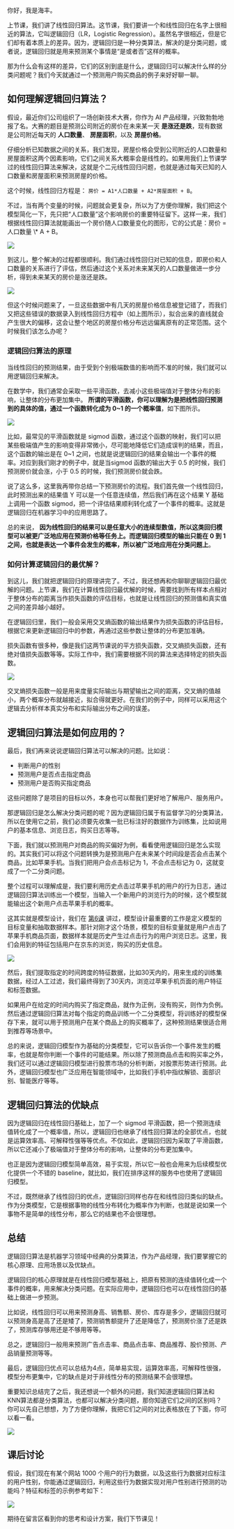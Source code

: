 你好，我是海丰。

上节课，我们讲了线性回归算法。这节课，我们要讲一个和线性回归在名字上很相近的算法，它叫逻辑回归（LR，Logistic Regression）。虽然名字很相近，但是它们却有着本质上的差异。因为，逻辑回归是一种分类算法，解决的是分类问题，或者说，逻辑回归就是用来预测某个事情是“是或者否”这样的概率。

那为什么会有这样的差异，它们的区别到底是什么，逻辑回归可以解决什么样的分类问题呢？我们今天就通过一个预测用户购买商品的例子来好好聊一聊。

## 如何理解逻辑回归算法？

假设，最近你们公司组织了一场创新技术大赛，你作为 AI 产品经理，兴致勃勃地报了名。大赛的题目是预测公司附近的房价在未来某一天 **是涨还是跌**，现有数据是公司附近每天的 **人口数量**、 **房屋面积**，以及 **房屋价格**。

仔细分析已知数据之间的关系，我们发现，房屋价格会受到公司附近的人口数量和房屋面积这两个因素影响，它们之间关系大概率会是线性的。如果用我们上节课学过的线性回归算法来解决，这就是个二元线性回归问题，也就是通过每天已知的人口数量和房屋面积来预测房屋的价格。

这个时候，线性回归方程是： `房价 = A1*人口数量 + A2*房屋面积 + B`。

不过，当有两个变量的时候，问题就会更复杂，所以为了方便你理解，我们把这个模型简化一下，先只把“人口数量”这个影响房价的重要特征留下。这样一来，我们根据线性回归算法就能画出一个房价随人口数量变化的图形，它的公式是：房价 = 人口数量 \\* A + B。

![](https://static001.geekbang.org/resource/image/2d/82/2dfe68331e3ee346777a3af6ba860582.jpeg?wh=1611*947)

到这儿，整个解决的过程都很顺利。我们通过线性回归对已知的信息，即房价和人口数量的关系进行了评估，然后通过这个关系对未来某天的人口数量做进一步分析，得到未来某天的房价是涨还是跌。

![](https://static001.geekbang.org/resource/image/14/d4/1415e43c1b31b825152293dd5b80a6d4.jpeg?wh=1920*962)

但这个时候问题来了，一旦这些数据中有几天的房屋价格信息被登记错了，而我们又把这些错误的数据录入到线性回归方程中（如上图所示），拟合出来的直线就会产生很大的偏移，这会让整个地区的房屋价格分布远远偏离原有的正常范围。这个时候我们该怎么办呢？

### 逻辑回归算法的原理

当线性回归的预测结果，由于受到个别极端数值的影响而不准的时候，我们就可以用逻辑回归来解决。

在数学中，我们通常会采取一些平滑函数，去减小这些极端值对于整体分布的影响，让整体的分布更加集中。 **所谓的平滑函数，你可以理解为是把线性回归预测到的具体的值，通过一个函数转化成为 0~1 的一个概率值**，如下图所示。

![](https://static001.geekbang.org/resource/image/ce/39/cedfd24b62f6829c073c0dcbbb1c9439.jpeg?wh=1920*951)

比如，最常见的平滑函数就是 sigmod 函数，通过这个函数的映射，我们可以把某些极端值产生的影响变得非常微小，尽可能地降低它们造成误判的结果，而且，这个函数的输出是在 0~1 之间，也就是说逻辑回归的结果会输出一个事件的概率。对应到我们刚才的例子中，就是当sigmod 函数的输出大于 0.5 的时候，我们预测房价就会涨，小于 0.5 的时候，我们预测房价就会跌。

说了这么多，这里我再带你总结一下预测房价的流程。我们首先做一个线性回归，此时预测出来的结果值 Y 可以是一个任意连续值，然后我们再在这个结果 Y 基础上调用一个函数 sigmod，把一个评估结果顺利转化成了一个事件的概率。这就是逻辑回归在机器学习中的应用思路了。

总的来说， **因为线性回归的结果可以是任意大小的连续型数值，所以这类回归模型可以被更广泛地应用在预测价格等任务上。而逻辑回归模型的输出只能在 0 到 1 之间，也就是表达一个事件会发生的概率，所以被广泛地应用在分类问题上**。

### 如何计算逻辑回归的最优解？

到这儿，我们就把逻辑回归的原理讲完了。不过，我还想再和你聊聊逻辑回归最优解的问题。上节课，我们在计算线性回归最优解的时候，需要找到所有样本点相对于整体分布的距离当作损失函数的评估目标，也就是让线性回归的预测值和真实值之间的差异越小越好。

在逻辑回归里，我们一般会采用交叉熵函数的输出结果作为损失函数的评估目标，根据它来更新逻辑回归中的参数，再通过这些参数让整体的分布更加准确。

损失函数有很多种，像是我们这两节课说的平方损失函数，交叉熵损失函数，还有绝对值损失函数等等。实际工作中，我们需要根据不同的算法来选择特定的损失函数。

![](https://static001.geekbang.org/resource/image/56/c2/56819ef87623624125695de56c141fc2.jpeg?wh=1920*1080)

交叉熵损失函数一般是用来度量实际输出与期望输出之间的距离，交叉熵的值越小，两个概率分布就越接近，拟合得就更好。在我们的例子中，同样可以采用这个逻辑去分析样本真实分布和实际输出分布之间的误差。

## 逻辑回归算法是如何应用的？

最后，我们再来说说逻辑回归算法可以解决的问题。比如说：

- 判断用户的性别
- 预测用户是否点击指定商品
- 预测用户是否购买指定商品

这些问题除了是项目的目标以外，本身也可以帮我们更好地了解用户、服务用户。

那逻辑回归是怎么解决分类问题的呢？因为逻辑回归属于有监督学习的分类算法，所以在使用它之前，我们必须要先收集一批已标注好的数据作为训练集，比如说用户的基本信息、浏览日志，购买日志等等。

下面，我们就以预测用户对商品的购买偏好为例，看看使用逻辑回归是怎么实现的。其实我们可以将这个问题转换为是预测用户在未来某个时间段是否会点击某个商品，比如苹果手机。当我们把用户会点击标记为 1，不会点击标记为 0，这就变成了一个二分类问题。

整个过程可以理解成是，我们要利用历史点击过苹果手机的用户的行为日志，通过逻辑回归算法训练出一个模型，当输入一个新用户的浏览行为的时候，这个模型就能输出这个新用户点击苹果手机的概率。

这其实就是模型设计，我们在 [第6课](https://time.geekbang.org/column/article/325072) 讲过，模型设计最重要的工作是定义模型的目标变量和抽取数据样本。那针对刚才这个场景，模型的目标变量就是用户点击了苹果手机商品页面，数据样本就是历史产生过点击行为的用户浏览日志。这里，我们会用到的特征包括用户在京东的浏览，购买的历史信息。

![](https://static001.geekbang.org/resource/image/04/ef/046565a9c0414a15131b6b2ef5f954ef.jpeg?wh=1920*708)

然后，我们提取指定的时间跨度的特征数据，比如30天内的，用来生成的训练集数据，经过人工过滤，我们最终得到了30天内，浏览过苹果手机页面的用户特征和标签数据。

如果用户在给定的时间内购买了指定商品，就作为正例，没有购买，则作为负例。然后通过逻辑回归算法对每个指定的商品训练一个二分类模型，将训练好的模型保存下来，就可以用于预测用户在某个商品上的购买概率了，这种预测结果很适合用到推荐等场景中。

总的来说，逻辑回归模型作为基础的分类模型，它可以告诉你一个事件发生的概率，也就是帮你判断一个事件的可能结果。所以除了预测商品点击和购买率之外，我们还可以通过逻辑回归模型进行股票市场的分析判断，对股票形势进行预测。此外，逻辑回归模型也广泛应用在智能领域中，比如我们手机中指纹解锁、面部识别、智能医疗等等。

## 逻辑回归算法的优缺点

因为逻辑回归在线性回归基础上，加了一个 sigmod 平滑函数，把一个预测连续值转化成了一个概率值，所以，逻辑回归也继承了线性回归算法的全部优点，也就是运算效率高、可解释性强等等优点。不仅如此，逻辑回归因为采取了平滑函数，所以它还减小了极端值对于整体分布的影响，让整体的分布更加集中。

也正是因为逻辑回归模型简单高效，易于实现，所以它一般也会用来为后续模型优化提供一个不错的 baseline，就比如，我们在排序这样的服务中也使用了逻辑回归模型。

不过，既然继承了线性回归的优点，逻辑回归同样也存在和线性回归类似的缺点。作为分类模型，它是根据事物的线性分布转化为概率作为判断，也就是说如果一个事物不是简单的线性分布，那么它的结果也不会很理想。

## 总结

逻辑回归算法是机器学习领域中经典的分类算法，作为产品经理，我们要掌握它的核心原理、应用场景以及优缺点。

逻辑回归的核心原理就是在线性回归模型基础上，把原有预测的连续值转化成一个事件的概率，用来解决分类问题。在实际应用中，逻辑回归也可以在线性回归的基础上做进一步预测。

比如说，线性回归可以用来预测身高、销售额、房价、库存是多少，逻辑回归就可以预测身高是高了还是矮了，预测销售额提升了还是降低了，预测房价涨了还是跌了，预测库存够用还是不够用等等。

总之，逻辑回归一般用来预测广告点击率、商品点击率、商品推荐、股价预测、产品销量预测等等。

最后，逻辑回归优点可以总结为4点，简单易实现，运算效率高，可解释性很强，模型分布更集中，它的缺点是对于非线性分布的预测结果不会很理想。

重要知识总结完了之后，我还想说一个额外的问题，我们知道逻辑回归算法和 KNN算法都是分类算法，也都可以解决分类问题，那你知道它们之间的区别吗？你可以先自己想想，为了方便你理解，我把它们之间的对比表格放在了下面，你可以看一看。

![](https://static001.geekbang.org/resource/image/6f/ec/6f422eef49d4058949b233a106160aec.jpeg?wh=1920*856)

## 课后讨论

假设，我们现在有某个网站 1000 个用户的行为数据，以及这些行为数据对应标注的用户性别，你能通过逻辑回归，利用这些行为数据实现对用户性别进行预测的功能吗？特征和标签的示例参考如下：

![](https://static001.geekbang.org/resource/image/ea/6a/ea42b044425a54133973d22bde51446a.jpeg?wh=1920*851)

期待在留言区看到你的思考和设计方案，我们下节课见！